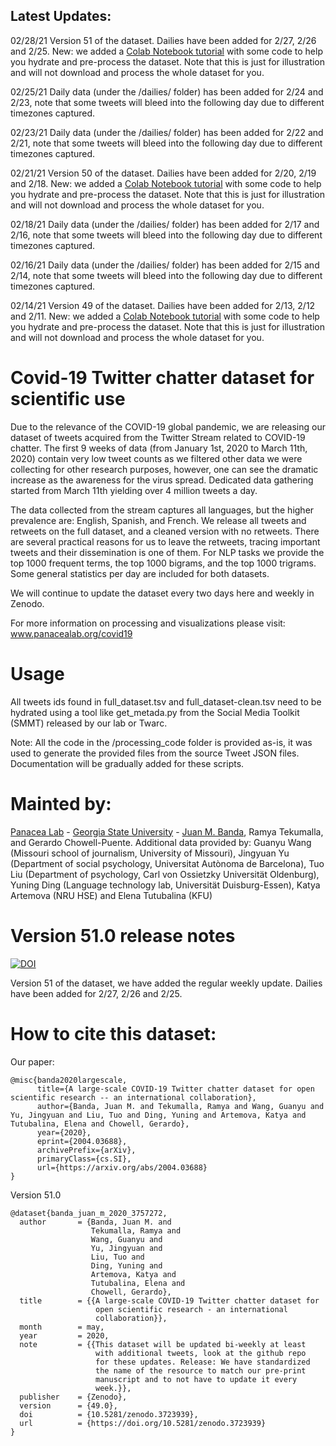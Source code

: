 ## Latest Updates:

02/28/21 Version 51 of the dataset. Dailies have been added for 2/27, 2/26 and 2/25. New: we added a [Colab Notebook tutorial](COVID_19_dataset_Tutorial.ipynb) with some code to help you hydrate and pre-process the dataset. Note that this is just for illustration and will not download and process the whole dataset for you.

02/25/21 Daily data (under the /dailies/ folder) has been added for 2/24 and 2/23, note that some tweets will bleed into the following day due to different timezones captured.

02/23/21 Daily data (under the /dailies/ folder) has been added for 2/22 and 2/21, note that some tweets will bleed into the following day due to different timezones captured.

02/21/21 Version 50 of the dataset. Dailies have been added for 2/20, 2/19 and 2/18. New: we added a [Colab Notebook tutorial](COVID_19_dataset_Tutorial.ipynb) with some code to help you hydrate and pre-process the dataset. Note that this is just for illustration and will not download and process the whole dataset for you.

02/18/21 Daily data (under the /dailies/ folder) has been added for 2/17 and 2/16, note that some tweets will bleed into the following day due to different timezones captured.

02/16/21 Daily data (under the /dailies/ folder) has been added for 2/15 and 2/14, note that some tweets will bleed into the following day due to different timezones captured.

02/14/21 Version 49 of the dataset. Dailies have been added for 2/13, 2/12 and 2/11. New: we added a [Colab Notebook tutorial](COVID_19_dataset_Tutorial.ipynb) with some code to help you hydrate and pre-process the dataset. Note that this is just for illustration and will not download and process the whole dataset for you.

# Covid-19 Twitter chatter dataset for scientific use

Due to the relevance of the COVID-19 global pandemic, we are releasing our dataset of tweets acquired from the Twitter Stream related to COVID-19 chatter. The first 9 weeks of data (from January 1st, 2020 to March 11th, 2020) contain very low tweet counts as we filtered other data we were collecting for other research purposes, however, one can see the dramatic increase as the awareness for the virus spread. Dedicated data gathering started from March 11th yielding over 4 million tweets a day.

The data collected from the stream captures all languages, but the higher prevalence are:  English, Spanish, and French. We release all tweets and retweets on the full dataset, and a cleaned version with no retweets. There are several practical reasons for us to leave the retweets, tracing important tweets and their dissemination is one of them. For NLP tasks we provide the top 1000 frequent terms, the top 1000 bigrams, and the top 1000 trigrams. Some general statistics per day are included for both datasets.

We will continue to update the dataset every two days here and weekly in Zenodo. 

For more information on processing and visualizations please visit: www.panacealab.org/covid19

# Usage 

All tweets ids found in full_dataset.tsv and full_dataset-clean.tsv need to be hydrated using a tool like get_metada.py from the Social Media Toolkit (SMMT) released by our lab or Twarc. 

Note: All the code in the /processing_code folder is provided as-is, it was used to generate the provided files from the source Tweet JSON files. Documentation will be gradually added for these scripts. 

# Mainted by:

[Panacea Lab](www.panacealab.org) - [Georgia State University](www.gsu.edu) - [Juan M. Banda](www.jmbanda.com), Ramya Tekumalla, and Gerardo Chowell-Puente.
Additional data provided by: Guanyu Wang (Missouri school of journalism, University of Missouri), Jingyuan Yu (Department of social psychology, Universitat Autònoma de Barcelona), Tuo Liu (Department of psychology, Carl von Ossietzky Universität Oldenburg), Yuning Ding (Language technology lab, Universität Duisburg-Essen), Katya Artemova (NRU HSE) and Elena Tutubalina (KFU)

# Version 51.0 release notes

[![DOI](https://zenodo.org/badge/DOI/10.5281/zenodo.4568945.svg)](https://doi.org/10.5281/zenodo.4568945)

Version 51 of the dataset, we have added the regular weekly update. Dailies have been added for 2/27, 2/26 and 2/25.

# How to cite this dataset:

Our paper: 
```
@misc{banda2020largescale,
      title={A large-scale COVID-19 Twitter chatter dataset for open scientific research -- an international collaboration}, 
      author={Banda, Juan M. and Tekumalla, Ramya and Wang, Guanyu and Yu, Jingyuan and Liu, Tuo and Ding, Yuning and Artemova, Katya and Tutubalinа, Elena and Chowell, Gerardo},
      year={2020},
      eprint={2004.03688},
      archivePrefix={arXiv},
      primaryClass={cs.SI},
      url={https://arxiv.org/abs/2004.03688}
}

```

Version 51.0

```
@dataset{banda_juan_m_2020_3757272,
  author       = {Banda, Juan M. and
                  Tekumalla, Ramya and
                  Wang, Guanyu and
                  Yu, Jingyuan and
                  Liu, Tuo and
                  Ding, Yuning and
                  Artemova, Katya and
                  Tutubalinа, Elena and
                  Chowell, Gerardo},
  title        = {{A large-scale COVID-19 Twitter chatter dataset for 
                   open scientific research - an international
                   collaboration}},
  month        = may,
  year         = 2020,
  note         = {{This dataset will be updated bi-weekly at least 
                   with additional tweets, look at the github repo
                   for these updates. Release: We have standardized
                   the name of the resource to match our pre-print
                   manuscript and to not have to update it every
                   week.}},
  publisher    = {Zenodo},
  version      = {49.0},
  doi          = {10.5281/zenodo.3723939},
  url          = {https://doi.org/10.5281/zenodo.3723939}
}

```
